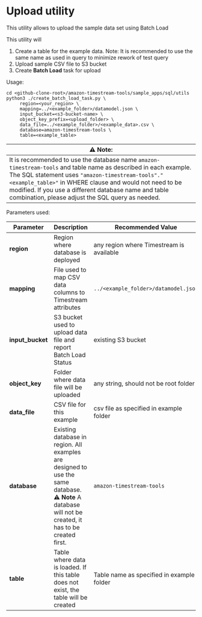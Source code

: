 # Upload utility

This utility allows to upload the sample data set using Batch Load

This utility will

1. Create a table for the example data. Note: It is recommended to use the same name as used in query to minimize rework of test query
2. Upload sample CSV file to S3 bucket
3. Create **Batch Load** task for upload

Usage:

```shell
cd <github-clone-root>/amazon-timestream-tools/sample_apps/sql/utils
python3 ./create_batch_load_task.py \
     region=<your_region> \
     mapping=../<example_folder>/datamodel.json \
     input_bucket=<s3-bucket-name> \
     object_key_prefix=<upload_folder> \
     data_file=../<example_folder>/<example_data>.csv \
     database=amazon-timestream-tools \
     table=<example_table>
```

| **⚠ Note**:                                                                                                                                                                                                                                                                                                                                  |
|----------------------------------------------------------------------------------------------------------------------------------------------------------------------------------------------------------------------------------------------------------------------------------------------------------------------------------------------|
| It is recommended to use the database name `amazon-timestream-tools` and table name as described in each example. The SQL statement uses `"amazon-timestream-tools"."<example_table>"` in WHERE clause and would not need to be modified. If you use a different database name and table combination, please adjust the SQL query as needed. |

Parameters used:

Parameter        | Description                                                                                                                                             | Recommended Value
-----------------|---------------------------------------------------------------------------------------------------------------------------------------------------------|-------------------
**region**       | Region where database is deployed                                                                                                                       | any region where Timestream is available
**mapping**      | File used to map CSV data columns to Timestream attributes                                                                                              | `../<example_folder>/datamodel.json`
**input_bucket** | S3 bucket used to upload data file and report Batch Load Status                                                                                         | existing S3 bucket
**object_key**   | Folder where data file will be uploaded                                                                                                                 | any string, should not be root folder
**data_file**    | CSV file for this example                                                                                                                               | csv file as specified in example folder
**database**     | Existing database in region. All examples are designed to use the same database. **⚠ Note** A database will not be created, it has to be created first. | `amazon-timestream-tools`
**table**        | Table where data is loaded. If this table does not exist, the table will be created                                                                     | Table name as specified in example folder
